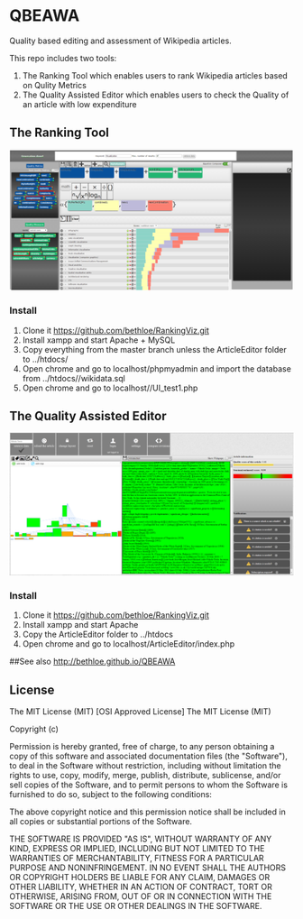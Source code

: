 QBEAWA
==========

Quality based editing and assessment of Wikipedia articles. 

This repo includes two tools:

1. The Ranking Tool which enables users to rank Wikipedia articles based on Qulity Metrics
2. The Quality Assisted Editor which enables users to check the Quality of an article with low expenditure

## The Ranking Tool

![](https://github.com/bethloe/QBEAWA/blob/master/screenshot.PNG)

### Install

1. Clone it https://github.com/bethloe/RankingViz.git
2. Install xampp and start Apache + MySQL
3. Copy everything from the master branch unless the ArticleEditor folder to ../htdocs/<New Folder>
4. Open chrome and go to localhost/phpmyadmin and import the database from ../htdocs/<New Folder>/wikidata.sql 
5. Open chrome and go to localhost/<New Folder>/UI_test1.php


## The Quality Assisted Editor
![](https://github.com/bethloe/QBEAWA/blob/master/ArticleEditor/screenshot.PNG)

### Install

1. Clone it https://github.com/bethloe/RankingViz.git
2. Install xampp and start Apache 
3. Copy the ArticleEditor folder to ../htdocs
4. Open chrome and go to localhost/ArticleEditor/index.php

##See also
http://bethloe.github.io/QBEAWA

## License

The MIT License (MIT)
[OSI Approved License]
The MIT License (MIT)

Copyright (c) <year> <copyright holders>

Permission is hereby granted, free of charge, to any person obtaining a copy
of this software and associated documentation files (the "Software"), to deal
in the Software without restriction, including without limitation the rights
to use, copy, modify, merge, publish, distribute, sublicense, and/or sell
copies of the Software, and to permit persons to whom the Software is
furnished to do so, subject to the following conditions:

The above copyright notice and this permission notice shall be included in
all copies or substantial portions of the Software.

THE SOFTWARE IS PROVIDED "AS IS", WITHOUT WARRANTY OF ANY KIND, EXPRESS OR
IMPLIED, INCLUDING BUT NOT LIMITED TO THE WARRANTIES OF MERCHANTABILITY,
FITNESS FOR A PARTICULAR PURPOSE AND NONINFRINGEMENT. IN NO EVENT SHALL THE
AUTHORS OR COPYRIGHT HOLDERS BE LIABLE FOR ANY CLAIM, DAMAGES OR OTHER
LIABILITY, WHETHER IN AN ACTION OF CONTRACT, TORT OR OTHERWISE, ARISING FROM,
OUT OF OR IN CONNECTION WITH THE SOFTWARE OR THE USE OR OTHER DEALINGS IN
THE SOFTWARE.
